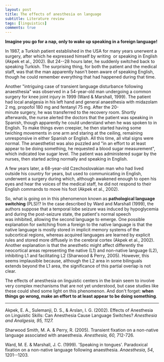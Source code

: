 ```yaml
---
layout: post
title: The effects of anesthesia on language
subtitle: Literature review
tags: [linguistics]
comments: true
---
```


**Imagine you go for a nap, only to wake up speaking in a foreign language!**

In 1987, a Turkish patient established in the USA for many years unerwent a surgery, after which he expressed himself by writing  or speaking in English (Akpek et al., 2002). But 24--28 hours later, he suddenly switched back to speaking Turkish. The surprising thing, for both the patient and the medical staff, was that the man apparently hasn't been aware of speaking English, though he could remember everything that had happened during that time.

Another "intriguing case of transient language disturbance following anaesthesia" was observed in a 54-year-old man undergoing a common surgery for knee joint injury in 1999 (Ward & Marshall, 1999). The patient had local analgesia in his left hand and general anaesthesia with midazolam 2 mg, propofol 180 mg and fentanyl 75 mg. After the 20-minute surgery, he was transferred to the recovery room. Shortly afterwards, the nurse alerted the doctors that the patient was speaking in Spanish, though apparently he could understand when he was spoken to in English. To make things even creepier, he then started having some twiching movements in one arm and staring at the ceiling, remaining unresponsive in either Spanish or English. All this time, all vital signs were normal. The anaesthetist was also puzzled and "in an effort to at least appear to be doing something, he requested a blood sugar measurement", which indicated low sugar level. The patient was administered sugar by the nurses, then started acting normally and speaking in English.

A few years later, a 68-year-old Czechoslovakian man who had lived outside his country for years, but used to communicating in English, underwent a surgery during which, although awakened enough to open his eyes and hear the voices of the medical staff, he did not respond to their English commands to move his foot (Akpek et al., 2002).  

So, what is going on in this phenomenon known as **pathological language switching** (PLS)!? In the case described by Ward and Marshall (1999), the authors suppose that a temporal lobe seizure was induced by hypoglycemia and during the post-seizure state, the patient's normal speech was inhibited, allowing the second language to emerge. One possible explanation for switching from a foreign to the native language is that the native language is mostly stored in implicit memory systems of the subcortical regions, whereas acquired languages are learned by explicit rules and stored more diffusely in the cerebral cortex (Akpek et al., 2002). Another explanation is that the anesthetic might affect differently the neocortical areas representing the native (L1) and non-native language (L2), inhibiting L1 and facilitating L2 (Sharwood & Perry, 2005). However, this seems implausible because, although the L2 area in some bilinguals extends beyond the L1 area, the significance of this partial overlap is not clear.

The effects of anesthesia on linguistic centers in the brain seem to involve very complex mechanisms that are not yet understood, but case studies like these could shed some light on this phenomenon. And don't forget: **when things go wrong, make an effort to at least appear to be doing something**.

* * * * *

Akpek, E. A., Sulemanji, D. S., & Arslan, I. G. (2002). Effects of Anesthesia on Linguistic Skills: Can Anesthesia Cause Language Switches? *Anesthesia and Analgesia, 95, *1127*.*

Sharwood Smith, M. A. & Perry, R. (2005). Transient fixation on a non-native language associated with anaesthesia. *Anesthesia, 60,* 712-726.

Ward, M. E. & Marshall, J. C. (1999). 'Speaking in tongues'. Paradoxical fixation on a non-native language following anaesthesia. *Anaesthesia*, *54*, 1201--1203.